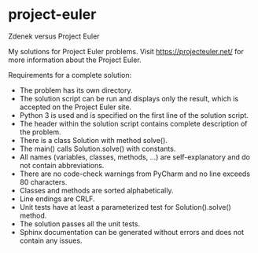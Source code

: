 # project-euler
Zdenek versus Project Euler

My solutions for Project Euler problems. Visit https://projecteuler.net/ for more information about the Project Euler.

Requirements for a complete solution:
* The problem has its own directory.
* The solution script can be run and displays only the result, which is accepted on the Project Euler site.
* Python 3 is used and is specified on the first line of the solution script.
* The header within the solution script contains complete description of the problem.
* There is a class Solution with method solve().
* The main() calls Solution.solve() with constants.
* All names (variables, classes, methods, ...) are self-explanatory and do not contain abbreviations.
* There are no code-check warnings from PyCharm and no line exceeds 80 characters.
* Classes and methods are sorted alphabetically.
* Line endings are CRLF.
* Unit tests have at least a parameterized test for Solution().solve() method.
* The solution passes all the unit tests.
* Sphinx documentation can be generated without errors and does not contain any issues.
